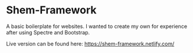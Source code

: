# Shem-Framework
A basic boilerplate for websites. I wanted to create my own for experience after using Spectre and Bootstrap.

Live version can be found here: https://shem-framework.netlify.com/
